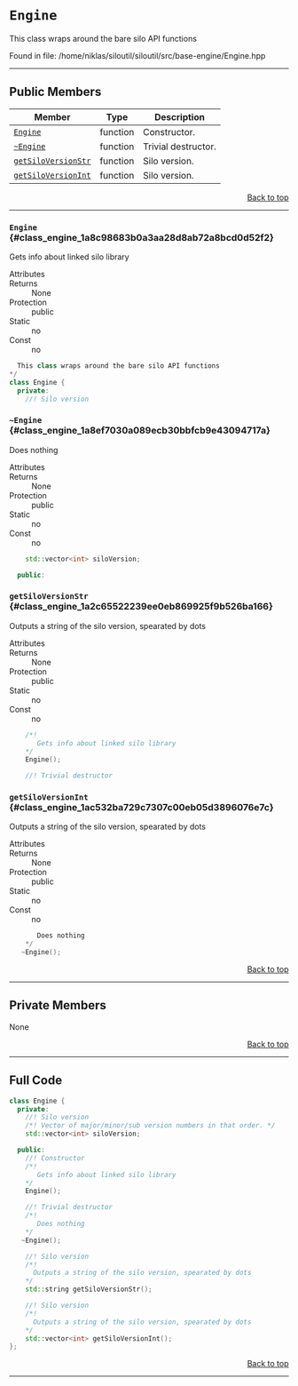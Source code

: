 # `Engine`
This class wraps around the bare silo API functions 

Found in file: <nobr>/home/niklas/siloutil/siloutil/src/base-engine/Engine.hpp</nobr>

---
## Public Members

Member | Type | Description
-------|------|------------
[`Engine`](#class_engine_1a8c98683b0a3aa28d8ab72a8bcd0d52f2)| function |Constructor. 
[`~Engine`](#class_engine_1a8ef7030a089ecb30bbfcb9e43094717a)| function |Trivial destructor. 
[`getSiloVersionStr`](#class_engine_1a2c65522239ee0eb869925f9b526ba166)| function |Silo version. 
[`getSiloVersionInt`](#class_engine_1ac532ba729c7307c00eb05d3896076e7c)| function |Silo version. 

<div style="text-align: right"><a href="#top">Back to top</a></div>

---
### `Engine` {#class_engine_1a8c98683b0a3aa28d8ab72a8bcd0d52f2}
Gets info about linked silo library 
<dl>
	<dt>Attributes</dt>
	<dd></dd>
	<dt>Returns</dt><dd>None</dd>
	<dt>Protection</dt><dd>public</dd>
	<dt>Static</dt><dd>no</dd>
	<dt>Const</dt><dd>no</dd>
</dl>

```cpp
  This class wraps around the bare silo API functions
*/
class Engine {
  private:
    //! Silo version
```
### `~Engine` {#class_engine_1a8ef7030a089ecb30bbfcb9e43094717a}
Does nothing 
<dl>
	<dt>Attributes</dt>
	<dd></dd>
	<dt>Returns</dt><dd>None</dd>
	<dt>Protection</dt><dd>public</dd>
	<dt>Static</dt><dd>no</dd>
	<dt>Const</dt><dd>no</dd>
</dl>

```cpp
    std::vector<int> siloVersion;

  public:
```
### `getSiloVersionStr` {#class_engine_1a2c65522239ee0eb869925f9b526ba166}
Outputs a string of the silo version, spearated by dots 
<dl>
	<dt>Attributes</dt>
	<dd></dd>
	<dt>Returns</dt><dd>None</dd>
	<dt>Protection</dt><dd>public</dd>
	<dt>Static</dt><dd>no</dd>
	<dt>Const</dt><dd>no</dd>
</dl>

```cpp
    /*!
       Gets info about linked silo library
    */
    Engine();

    //! Trivial destructor
```
### `getSiloVersionInt` {#class_engine_1ac532ba729c7307c00eb05d3896076e7c}
Outputs a string of the silo version, spearated by dots 
<dl>
	<dt>Attributes</dt>
	<dd></dd>
	<dt>Returns</dt><dd>None</dd>
	<dt>Protection</dt><dd>public</dd>
	<dt>Static</dt><dd>no</dd>
	<dt>Const</dt><dd>no</dd>
</dl>

```cpp
       Does nothing
    */
   ~Engine();
```
<p/><div style="text-align: right"><a href="#top">Back to top</a></div>

---
## Private Members
None

<div style="text-align: right"><a href="#top">Back to top</a></div>

---
## Full Code
```cpp
class Engine {
  private:
    //! Silo version
    /*! Vector of major/minor/sub version numbers in that order. */
    std::vector<int> siloVersion;

  public:
    //! Constructor
    /*!
       Gets info about linked silo library
    */
    Engine();

    //! Trivial destructor
    /*!
       Does nothing
    */
   ~Engine();

    //! Silo version
    /*!
      Outputs a string of the silo version, spearated by dots
    */
    std::string getSiloVersionStr();

    //! Silo version
    /*!
      Outputs a string of the silo version, spearated by dots
    */
    std::vector<int> getSiloVersionInt();
};
```
<p/><div style="text-align: right"><a href="#top">Back to top</a></div>

---
